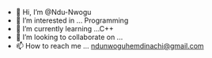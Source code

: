 - 👋 Hi, I’m @Ndu-Nwogu
- 👀 I’m interested in ... Programming
- 🌱 I’m currently learning ...C++
- 💞️ I’m looking to collaborate on ...
- 📫 How to reach me ... ndunwoguhemdinachi@gmail.com

<!---
Ndu-Nwogu/Ndu-Nwogu is a ✨ special ✨ repository because its `README.md` (this file) appears on your GitHub profile.
You can click the Preview link to take a look at your changes.
--->
